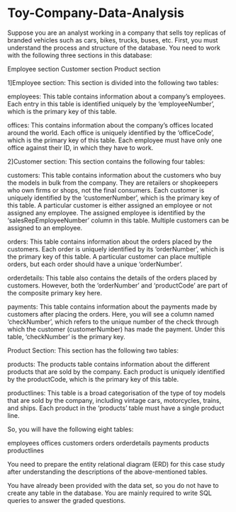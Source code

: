 # Toy-Company-Data-Analysis
Suppose you are an analyst working in a company that sells toy replicas of branded vehicles such as cars, bikes, trucks, buses, etc.
First, you must understand the process and structure of the database. You need to work with the following three sections in this database:

Employee section
Customer section
Product section

1]Employee section: This section is divided into the following two tables:

employees: This table contains information about a company’s employees. Each entry in this table is identified uniquely by the ‘employeeNumber’, which is the primary key of this table.

offices: This contains information about the company’s offices located around the world. Each office is uniquely identified by the ‘officeCode’, which is the primary key of this table. Each employee must have only one office against their ID, in which they have to work.


2]Customer section: This section contains the following four tables: 

customers: This table contains information about the customers who buy the models in bulk from the company. They are retailers or shopkeepers who own firms or shops, not the final consumers. Each customer is uniquely identified by the ‘customerNumber’, which is the primary key of this table. A particular customer is either assigned an employee or not assigned any employee. The assigned employee is identified by the ‘salesRepEmployeeNumber’ column in this table. Multiple customers can be assigned to an employee.

orders: This table contains information about the orders placed by the customers. Each order is uniquely identified by its ‘orderNumber’, which is the primary key of this table. A particular customer can place multiple orders, but each order should have a unique ‘orderNumber’.

orderdetails: This table also contains the details of the orders placed by customers. However, both the ‘orderNumber’ and ‘productCode’ are part of the composite primary key here.

payments: This table contains information about the payments made by customers after placing the orders. Here, you will see a column named ‘checkNumber’, which refers to the unique number of the check through which the customer (customerNumber) has made the payment. Under this table, ‘checkNumber’ is the primary key.

 

Product Section: This section has the following two tables:

products: The products table contains information about the different products that are sold by the company. Each product is uniquely identified by the productCode, which is the primary key of this table.

productlines: This table is a broad categorisation of the type of toy models that are sold by the company, including vintage cars, motorcycles, trains, and ships. Each product in the ‘products’ table must have a single product line.


So, you will have the following eight tables:

employees
offices
customers
orders
orderdetails
payments
products
productlines

 
You need to prepare the entity relational diagram (ERD) for this case study after understanding the descriptions of the above-mentioned tables.

 

You have already been provided with the data set, so you do not have to create any table in the database. You are mainly required to write SQL queries to answer the graded questions.

